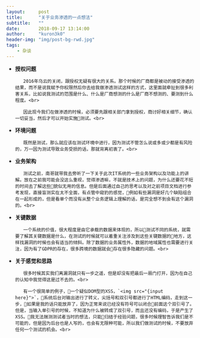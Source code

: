 ```yaml
---
layout:     post
title:      "关于业务渗透的一点想法"
subtitle:   ""
date:       2018-09-17 13:14:00
author:     "kuron3k0"
header-img: "img/post-bg-rwd.jpg"
tags:
    - 杂谈
---
```



- <b>授权问题</b>

         2016年乌云的关闭，跟授权无疑有很大的关系。那个时候的厂商都是被动的接受渗透的结果，而不是说我赋予你权限然后你去给我做渗透测试这样的方式，这里面就牵扯到很多利害关系，比如说我测试的范围是什么、什么是厂商想测的什么是厂商不想测的、要测到什么程度。<br>

         因此现今我们在做渗透的时候，必须要先跟相关部门拿到授权，商讨好相关细节，确认一切妥当，然后才可以开始实施测试。<br>


- <b>环境问题</b>

         既然是测试，那么就应该在测试环境中进行，因为测试不管怎么说或多或少都是有风险的，万一因为测试导致业务受损的话，那就背离初衷了。<br>


- <b>业务架构</b>

         测试之前，南哥就带我去旁听了一下关于此次IT系统的一些业务架构以及功能上的讲解。放在之前我可能会没这么重视，觉得渗透嘛，不就是技术上的问题，为什么还要花不短的时间去了解这些貌似无用的信息。但是后面通过自己的思考以及对之前项目文档进行参考发现，直接盲测实在太不全面，有点管中窥豹的感觉，例如有些漏洞是好几个缺陷组合在一起形成的，但是看单个而没有从整个业务逻辑上理解的话，是完全想不到会有这个漏洞的。<br>


- <b>关键数据</b>

         一个系统的价值，很大程度是由它承载的数据来体现的，所以测试不同的系统，就需要了解其关键数据是什么，在测试的时候就可以着重关注涉及到这些关键数据的地方，这样找漏洞的时候也会有适当的倾斜。除了数据的业务属性外，数据的地域属性也需要进行关注，因为有了GDPR的存在，很多跨境的数据就会存在很多隐藏的问题。<br>


- <b>关于感觉和思路</b>

         很多时候其实我们离漏洞就只有一步之遥，但是却没有把最后一扇门打开，因为在自己的认知中我觉得这是过不去的。<br>
    
         有一个很简单的例子，一个疑似DOM型的XSS，`<img src="{input here}">`，系统后台对输出进行了转义，尖括号和双引号都进行了HTML编码，走到这一步，如果是我的话只能放弃了，因为正常来说已经没有符号可以闭合前面这个双引号了。但是，当输入单引号的时候，不知道为什么被转成了双引号，而且还没有编码，于是产生了XSS。我无法揣测测试者当时的想法，只能归结于经验问题，很多时候理智告诉我们是不可能的，但是因为后台也是人写的，也会有无限种可能，所以我们做测试的时候，不要放弃任何一个测试的机会。<br>
